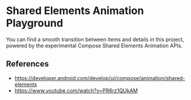 # Shared Elements Animation Playground
You can find a smooth transition between items and details in this project, powered by the experimental Compose Shared Elements Animation APIs.

## References
- https://developer.android.com/develop/ui/compose/animation/shared-elements
- https://www.youtube.com/watch?v=PR6rz1QUkAM
